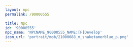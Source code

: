 ```yaml
---
layout: npc
permalink: /90000555

title: Npc
id: '90000555'
npc_name: 'NPCNAME_90000555_NAME:[F]Develop'
icon_url: 'portrait/mob/21000688_m_snaketamerblue_p.png'
---
```


